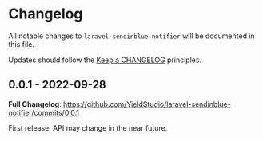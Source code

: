 # Changelog

All notable changes to `laravel-sendinblue-notifier` will be documented in this file.

Updates should follow the [Keep a CHANGELOG](http://keepachangelog.com/) principles.

## 0.0.1 - 2022-09-28

**Full Changelog**: https://github.com/YieldStudio/laravel-sendinblue-notifier/commits/0.0.1

First release, API may change in the near future.
